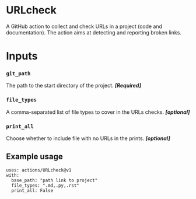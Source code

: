# URLcheck

A GitHub action to collect and check URLs in a project (code and documentation).
The action aims at detecting and reporting broken links.



# Inputs

### `git_path`

 The path to the start directory of the project. ***[Required]***

### `file_types`

A comma-separated list of file types to cover in the URLs checks. ***[optional]***

### `print_all`
Choose whether to include file with no URLs in the prints. ***[optional]***

## Example usage
```
uses: actions/URLcheck@v1
with:
  base_path: "path link to project"
  file_types: ".md,.py,.rst"
  print_all: False
```
